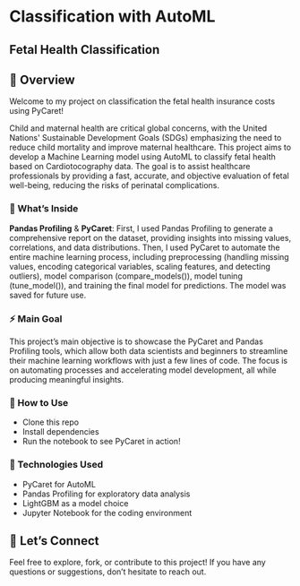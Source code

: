 # Classification with AutoML

## **Fetal Health Classification**

## 📌 Overview

Welcome to my project on classification the fetal health insurance costs using PyCaret!

Child and maternal health are critical global concerns, with the United Nations' Sustainable Development Goals (SDGs) emphasizing the need to reduce child mortality and improve maternal healthcare. This project aims to develop a Machine Learning model using AutoML to classify fetal health based on Cardiotocography data. The goal is to assist healthcare professionals by providing a fast, accurate, and objective evaluation of fetal well-being, reducing the risks of perinatal complications.

### 🔧 What’s Inside
**Pandas Profiling** & **PyCaret**: First, I used Pandas Profiling to generate a comprehensive report on the dataset, providing insights into missing values, correlations, and data distributions. Then, I used PyCaret to automate the entire machine learning process, including preprocessing (handling missing values, encoding categorical variables, scaling features, and detecting outliers), model comparison (compare_models()), model tuning (tune_model()), and training the final model for predictions. The model was saved for future use.

### ⚡ Main Goal
This project’s main objective is to showcase the PyCaret and Pandas Profiling tools, which allow both data scientists and beginners to streamline their machine learning workflows with just a few lines of code. The focus is on automating processes and accelerating model development, all while producing meaningful insights.

### 📂 How to Use
*   Clone this repo
*   Install dependencies
*   Run the notebook to see PyCaret in action!

### 🌟 Technologies Used
*   PyCaret for AutoML
*   Pandas Profiling for exploratory data analysis
*   LightGBM as a model choice
*   Jupyter Notebook for the coding environment

## 🔗 Let’s Connect
Feel free to explore, fork, or contribute to this project! If you have any questions or suggestions, don’t hesitate to reach out.

